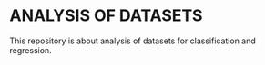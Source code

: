 # ANALYSIS OF DATASETS
This repository is about analysis of datasets for classification and regression.
